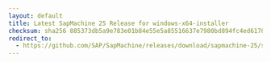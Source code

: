 ```yaml
---
layout: default
title: Latest SapMachine 25 Release for windows-x64-installer
checksum: sha256 885373db5a9e783e01b84e55e5a85516637e7980bd894fc4ed6178298a4352e3
redirect_to:
  - https://github.com/SAP/SapMachine/releases/download/sapmachine-25/sapmachine-jre-25_windows-x64_bin.msi
---
```

